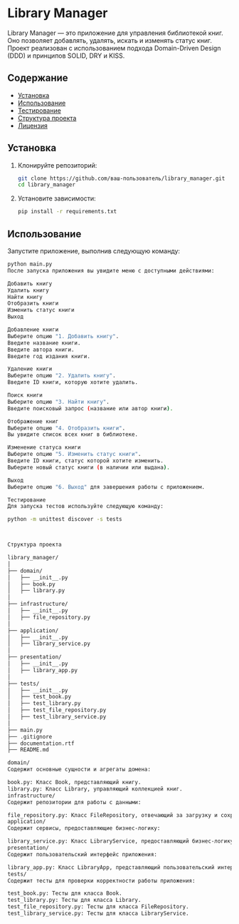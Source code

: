  # Library Manager

Library Manager — это приложение для управления библиотекой книг. Оно позволяет добавлять, удалять, искать и изменять статус книг. Проект реализован с использованием подхода Domain-Driven Design (DDD) и принципов SOLID, DRY и KISS.

## Содержание

- [Установка](#установка)
- [Использование](#использование)
- [Тестирование](#тестирование)
- [Структура проекта](#структура-проекта)
- [Лицензия](#лицензия)

## Установка

1. Клонируйте репозиторий:

    ```sh
    git clone https://github.com/ваш-пользователь/library_manager.git
    cd library_manager
    ```

2. Установите зависимости:

    ```sh
    pip install -r requirements.txt
    ```

## Использование

Запустите приложение, выполнив следующую команду:

```sh
python main.py
После запуска приложения вы увидите меню с доступными действиями:

Добавить книгу
Удалить книгу
Найти книгу
Отобразить книги
Изменить статус книги
Выход

Добавление книги
Выберите опцию "1. Добавить книгу".
Введите название книги.
Введите автора книги.
Введите год издания книги.

Удаление книги
Выберите опцию "2. Удалить книгу".
Введите ID книги, которую хотите удалить.

Поиск книги
Выберите опцию "3. Найти книгу".
Введите поисковый запрос (название или автор книги).

Отображение книг
Выберите опцию "4. Отобразить книги".
Вы увидите список всех книг в библиотеке.

Изменение статуса книги
Выберите опцию "5. Изменить статус книги".
Введите ID книги, статус которой хотите изменить.
Выберите новый статус книги (в наличии или выдана).

Выход
Выберите опцию "6. Выход" для завершения работы с приложением.

Тестирование
Для запуска тестов используйте следующую команду:

python -m unittest discover -s tests



Структура проекта

library_manager/
│
├── domain/
│   ├── __init__.py
│   ├── book.py
│   ├── library.py
│
├── infrastructure/
│   ├── __init__.py
│   ├── file_repository.py
│
├── application/
│   ├── __init__.py
│   ├── library_service.py
│
├── presentation/
│   ├── __init__.py
│   ├── library_app.py
│
├── tests/
│   ├── __init__.py
│   ├── test_book.py
│   ├── test_library.py
│   ├── test_file_repository.py
│   ├── test_library_service.py
│
├── main.py
├── .gitignore
├── documentation.rtf
├── README.md

domain/
Содержит основные сущности и агрегаты домена:

book.py: Класс Book, представляющий книгу.
library.py: Класс Library, управляющий коллекцией книг.
infrastructure/
Содержит репозитории для работы с данными:

file_repository.py: Класс FileRepository, отвечающий за загрузку и сохранение книг в файл.
application/
Содержит сервисы, предоставляющие бизнес-логику:

library_service.py: Класс LibraryService, предоставляющий бизнес-логику для управления библиотекой.
presentation/
Содержит пользовательский интерфейс приложения:

library_app.py: Класс LibraryApp, представляющий пользовательский интерфейс приложения.
tests/
Содержит тесты для проверки корректности работы приложения:

test_book.py: Тесты для класса Book.
test_library.py: Тесты для класса Library.
test_file_repository.py: Тесты для класса FileRepository.
test_library_service.py: Тесты для класса LibraryService.